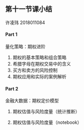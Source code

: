 ## 第十一节课小结

许凌玮  2018011084



#### Part 1

量化策略：期权进阶

1. 期权的基本策略和组合策略
3. 希腊字母在期权交易中的含义
3. 买方和卖方的风险控制
4. 期权应用和实际的案例解析



#### Part 2

金融大数据：期权定价模型

1. 期权估值与风险度量（统计推断）

2. 期权估值与风险度量（notebook）



